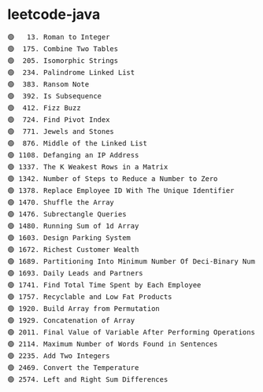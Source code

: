 # leetcode-java

<pre>
🟢   13. Roman to Integer
🟢  175. Combine Two Tables
🟢  205. Isomorphic Strings
🟢  234. Palindrome Linked List
🟢  383. Ransom Note
🟢  392. Is Subsequence
🟢  412. Fizz Buzz
🟢  724. Find Pivot Index
🟢  771. Jewels and Stones
🟢  876. Middle of the Linked List
🟢 1108. Defanging an IP Address
🟢 1337. The K Weakest Rows in a Matrix
🟢 1342. Number of Steps to Reduce a Number to Zero
🟢 1378. Replace Employee ID With The Unique Identifier
🟢 1470. Shuffle the Array
🟢 1476. Subrectangle Queries
🟢 1480. Running Sum of 1d Array
🟢 1603. Design Parking System
🟢 1672. Richest Customer Wealth
🟢 1689. Partitioning Into Minimum Number Of Deci-Binary Numbers
🟢 1693. Daily Leads and Partners
🟢 1741. Find Total Time Spent by Each Employee
🟢 1757. Recyclable and Low Fat Products
🟢 1920. Build Array from Permutation
🟢 1929. Concatenation of Array
🟢 2011. Final Value of Variable After Performing Operations
🟢 2114. Maximum Number of Words Found in Sentences
🟢 2235. Add Two Integers
🟢 2469. Convert the Temperature
🟢 2574. Left and Right Sum Differences
</pre>